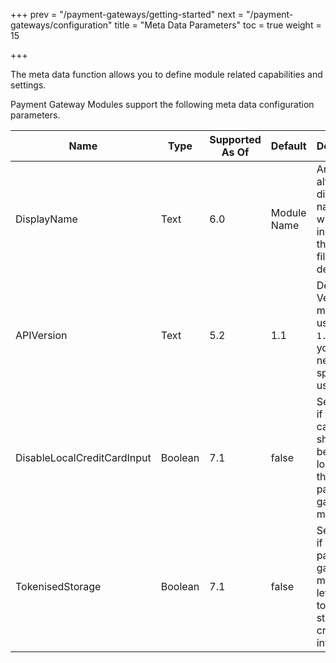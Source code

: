 +++
prev = "/payment-gateways/getting-started"
next = "/payment-gateways/configuration"
title = "Meta Data Parameters"
toc = true
weight = 15

+++

The meta data function allows you to define module related capabilities and settings.

Payment Gateway Modules support the following meta data configuration parameters.

| Name | Type | Supported As Of | Default | Description |
| ---- | ---- | --------------- | ------- | ----------- |
| DisplayName | Text | 6.0 | Module Name | An alternate display name that will be used instead of the filename if defined |
| APIVersion | Text | 5.2 | 1.1 | Defines API Version the module uses. Use `1.1` unless you have a need specific to use `1.0` |
| DisableLocalCreditCardInput | Boolean | 7.1 | false | Set to true if credit card input should not be allowed locally for this payment gateway module. |
| TokenisedStorage | Boolean | 7.1 | false | Set to true if this payment gateway module leverages tokenised storage for credit card information. |

